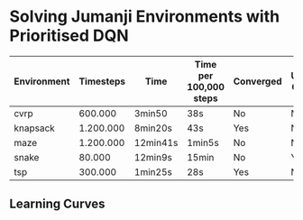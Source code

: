 # Solving Jumanji Environments with Prioritised DQN

| Environment | Timesteps | Time    | Time per 100,000 steps | Converged | Uses CNN |
| ----------- | --------- | ------- | ---------------------- | --------- | -------- |
| cvrp        | 600.000   | 3min50  | 38s                    | No        | No       |
| knapsack    | 1.200.000 | 8min20s | 43s                    | Yes       | No       |
| maze        | 1.200.000 | 12min41s| 1min5s                 | No        | No       |
| snake       | 80.000    | 12min9s | 15min                  | No        | Yes      |
| tsp         | 300.000   | 1min25s | 28s                    | Yes       | No       |

## Learning Curves
<!-- 
<div align="center">
  <div style="display: flex; justify-content: center;">
    <div style="margin-right: 20px;">
      <img src="https://github.com/RPegoud/Temporal-Difference-learning/blob/main/videos/q_learning_state_values.gif?raw=true" alt="Image 1" width="300" />
      <p align="center"><em>Q-learning</em></p>
    </div>
    <div style="margin-right: 20px;">
      <img src="https://github.com/RPegoud/Temporal-Difference-learning/blob/main/videos/dyna_q_state_values.gif?raw=true" alt="Image 2" width="280" />
      <p align="center"><em>Dyna-Q</em></p>
    </div>
    <div>
      <img src="https://github.com/RPegoud/Temporal-Difference-learning/blob/main/videos/dyna_q_plus_state_values.gif?raw=true" alt="Image 3" width="290" />
      <p align="center"><em>Dyna-Q+</em></p>
    </div>
  </div>
</div> -->